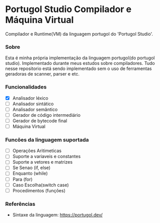 # Portugol Studio Compilador e Máquina Virtual

Compilador e Runtime(VM) da linguagem portugol do 'Portugol Studio'.


### Sobre
Esta é minha própria implementação da linguagem portugol(do portugol studio). Implementado durante meus estudos sobre compiladores.
Tudo nesse repositorio está sendo implementado sem o uso de ferramentas geradoras de scanner, parser e etc.

### Funcionalidades
- [X] Analisador léxico
- [ ] Analisador sintático
- [ ] Analisador semântico
- [ ] Gerador de código  intermediário
- [ ] Gerador de bytecode final
- [ ] Máquina Virtual

### Funcões da linguagem suportada

- [ ] Operações Aritimeticas
- [ ] Suporte a  variaveis e constantes
- [ ] Suporte a vetores e matrizes 
- [ ] Se Senao (if, else)
- [ ] Enquanto (while)
- [ ] Para  (for)
- [ ] Caso Escolha(switch case)
- [ ] Procedimentos (funções)

### Referências
- Sintaxe da linguagem: https://portugol.dev/
